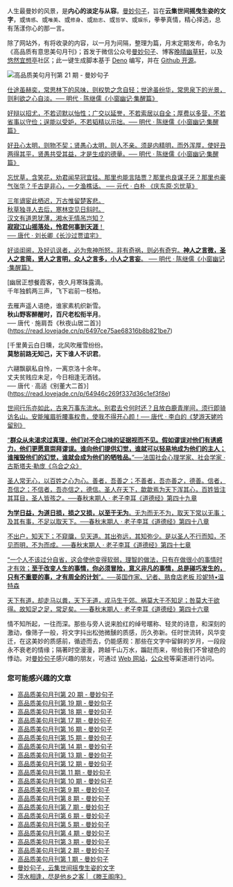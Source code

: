 人生最曼妙的风景，是**内心的淡定与从容**。[曼妙句子](https://read.lovejade.cn/)，旨在**云集世间摇曳生姿的文字**，或`情感`、或`唯美`、或`修身`、或`励志`、或`哲学`、或`娱乐`，拳拳真情，精心择选，总有荡漾你心的那一言。

除了网站外，有将收录的内容，以一月为间隔，整理为篇，月末定期发布，命名为《高品质有意思美句月刊》；首发于微信公众号[曼妙句子](https://mp.weixin.qq.com/mp/appmsgalbum?__biz=Mzk0NzI5NjQ3Mg==&action=getalbum&album_id=2103726193429512196)、博客[晚晴幽草轩](https://www.jeffjade.com)，以及[悠然宜想亭](https://forum.lovejade.cn/)社区；此一键生成脚本基于 [Deno](https://nicelinks.site/post/602d30aad099ff5688618591) 编写，并在 [Github 开源](https://github.com/nicejade/sentences-monthly-newsletter)。

![高品质美句月刊第 21 期 - 曼妙句子](https://image.nicelinks.site/jpg/nice-links-021.jpg)

[仕途虽赫奕，常思林下的风味，则权势之念自轻；世途虽纷华，常思泉下的光景，则利欲之心自淡。── 明代 ·  陈继儒《小窗幽记·集醒篇》](https://read.lovejade.cn/p/649a7404ae68316b8b822b96) 

[好辩以招尤，不若讱默以怡性；广交以延誉，不若索居以自全；厚费以多营，不若省事以守俭；逞能以受妒，不若韬精以示拙。── 明代 ·  陈继儒《小窗幽记·集醒篇》](https://read.lovejade.cn/p/649a7382ae68316b8b822b94) 

[好丑心太明，则物不契；贤愚心太明，则人不亲。须是内精明，而外浑厚，使好丑两得其平，贤愚共受其益，才是生成的德量。── 明代 ·  陈继儒《小窗幽记·集醒篇》](https://read.lovejade.cn/p/649a7347ae68316b8b822b92) 

[忘忧草，含笑花，劝君闻早冠宜挂。那里也能言陆贾？那里也良谋子牙？那里也豪气张华？千古是非心，一夕渔樵话。   ── 元代 · 白朴 《庆东原·忘忧草》](https://read.lovejade.cn/p/64984b50ae68316b8b821f76) 

[三年谪宦此栖迟，万古惟留楚客悲。   
秋草独寻人去后，寒林空见日斜时。   
汉文有道恩犹薄，湘水无情吊岂知？   
**寂寂江山摇落处，怜君何事到天涯**！    
── 唐代 ·  刘长卿《长沙过贾谊宅》
](https://read.lovejade.cn/p/6497d190ae68316b8b821bff) 

[好谈闺阃，及好讥讽者，必为鬼神所怒，非有奇祸，则必有奇穷。**神人之言微，圣人之言简，贤人之言明，众人之言多，小人之言妄**。  ── 明代 ·  陈继儒《小窗幽记·集醒篇》](https://read.lovejade.cn/p/6497d064ae68316b8b821bf3) 

[幽居正想餐霞客，夜久月寒珠露滴。   
千年独鹤两三声，飞下岩前一枝柏。   

去雁声遥人语绝，谁家素机织新雪。   
**秋山野客醉醒时，百尺老松衔半月**。   
── 唐代 ·  施肩吾《秋夜山居二首》](https://read.lovejade.cn/p/6497ce75ae68316b8b821be7) 

[千里黄云白日曛，北风吹雁雪纷纷。   
**莫愁前路无知己，天下谁人不识君**。   

六翮飘飖私自怜，一离京洛十余年。   
丈夫贫贱应未足，今日相逢无酒钱。   
── 唐代 ·  高适《别董大二首》](https://read.lovejade.cn/p/64946c269f337d36c1ef3f8e) 

[世间行乐亦如此，古来万事东流水。别君去兮何时还？且放白鹿青崖间，须行即骑访名山。安能摧眉折腰事权贵，使我不得开心颜！── 唐代 ·  李白的《梦游天姥吟留别》](https://read.lovejade.cn/p/6489664360ad7b6b1e9619ea) 

[“**群众从未渴求过真理，他们对不合口味的证据视而不见。假如谬误对他们有诱惑力，他们更愿意崇拜谬误。谁向他们提供幻觉，谁就可以轻易地成为他们的主人；谁摧毁他们的幻觉，谁就会成为他们的牺牲品。**”──法国社会心理学家、社会学家   ·  古斯塔夫·勒庞《乌合之众》](https://read.lovejade.cn/p/648090986cb99b599be04f13) 

[圣人常无心，以百姓之心为心。善者，吾善之；不善者，吾亦善之，德善。信者，吾信之；不信者，吾亦信之，德信。圣人在天下，歙歙焉为天下浑其心，百姓皆注其耳目，圣人皆孩之。──春秋末期人 · 老子李耳《道德经》第四十九章](https://read.lovejade.cn/p/64807f966cb99b599be04edd) 

[**为学日益，为道日损，损之又损，以至于无为**。无为而无不为，取天下常以无事；及其有事，不足以取天下。──春秋末期人 · 老子李耳《道德经》第四十八章](https://read.lovejade.cn/p/64807f886cb99b599be04edb) 

[不出户，知天下；不窥牖，见天道。其出弥远，其知弥少。是以圣人不行而知，不见而明，不为而成。──春秋末期人 · 老子李耳《道德经》第四十七章](https://read.lovejade.cn/p/64807f786cb99b599be04ed9) 

[“一个人不该过分自省，这会使他变得软弱，理智的做法，只有在做很小的事情时才有效；**至于改变人生的事情，你必须冒险，意义非凡的事情，​总是碰巧发生的，​只有不重要的事，​才有周全的计划**”。──英国作家、记者、熟食店老板 珍妮特•温特森](https://read.lovejade.cn/p/647f31e66cb99b599be04768) 

[天下有道，却走马以粪，天下无道，戎马生于郊。祸莫大于不知足；咎莫大于欲得。故知足之足，常足矣。──春秋末期人 · 老子李耳《道德经》第四十六章](https://read.lovejade.cn/p/647f30746cb99b599be04763) 

情不知所起，一往而深。那些与旁人说来脸红的绰号暱称、轻灵的诗意，和深刻的激动，像筛子一般，将文字抖出松弛微醺的质感，历久弥新。任时世流转，风华变迁，在这美妙的质感前，循迹而去，仍能感观：那些在文字中留鲜的岁月，一段段永不衰老的情缘；隔著时空漫漫，跨越千山万水，蹁跹而来，带给我们不曾褪色的悸动。对[曼妙句子](http://read.lovejade.cn/)感兴趣的朋友，可通过 [Web 网站](http://read.lovejade.cn/)，[公众号](https://mp.weixin.qq.com/mp/appmsgalbum?__biz=Mzk0NzI5NjQ3Mg==&action=getalbum&album_id=2103726193429512196)等渠道进行访问。

### 您可能感兴趣的文章

- [高品质美句月刊第 20 期 - 曼妙句子](https://forum.lovejade.cn/d/284-20)
- [高品质美句月刊第 19 期 - 曼妙句子](https://forum.lovejade.cn/d/277-19)
- [高品质美句月刊第 18 期 - 曼妙句子](https://forum.lovejade.cn/d/270-18)
- [高品质美句月刊第 17 期 - 曼妙句子](https://forum.lovejade.cn/d/261-17)
- [高品质美句月刊第 16 期 - 曼妙句子](https://forum.lovejade.cn/d/257-16)
- [高品质美句月刊第 15 期 - 曼妙句子](https://forum.lovejade.cn/d/251-15)
- [高品质美句月刊第 14 期 - 曼妙句子](https://forum.lovejade.cn/d/236-14)
- [高品质美句月刊第 13 期 - 曼妙句子](https://forum.lovejade.cn/d/236-13)
- [高品质美句月刊第 12 期 - 曼妙句子](https://forum.lovejade.cn/d/224-12)
- [高品质美句月刊第 11 期 - 曼妙句子](https://forum.lovejade.cn/d/212-11)
- [高品质美句月刊第 10 期 - 曼妙句子](https://forum.lovejade.cn/d/208-10)
- [高品质美句月刊第 9 期 - 曼妙句子](https://forum.lovejade.cn/d/196-9)
- [高品质美句月刊第 8 期 - 曼妙句子](https://forum.lovejade.cn/d/183-8)
- [高品质美句月刊第 7 期 - 曼妙句子](https://forum.lovejade.cn/d/171-7)
- [高品质美句月刊第 6 期 - 曼妙句子](https://forum.lovejade.cn/d/144-4)
- [高品质美句月刊第 5 期 - 曼妙句子](https://forum.lovejade.cn/d/153-5)
- [高品质美句月刊第 4 期 - 曼妙句子](https://forum.lovejade.cn/d/144-4)
- [高品质美句月刊第 3 期 - 曼妙句子](https://forum.lovejade.cn/d/136-3)
- [高品质美句月刊第 2 期 - 曼妙句子](https://forum.lovejade.cn/d/124-2)
- [高品质美句月刊第 1 期 - 曼妙句子](https://forum.lovejade.cn/d/113-1)
- [曼妙句子，云集世间摇曳生姿的文字](https://forum.lovejade.cn/d/111)
- [萍水相逢，尽是他乡之客 | 《滕王阁序》](https://forum.lovejade.cn/d/73)